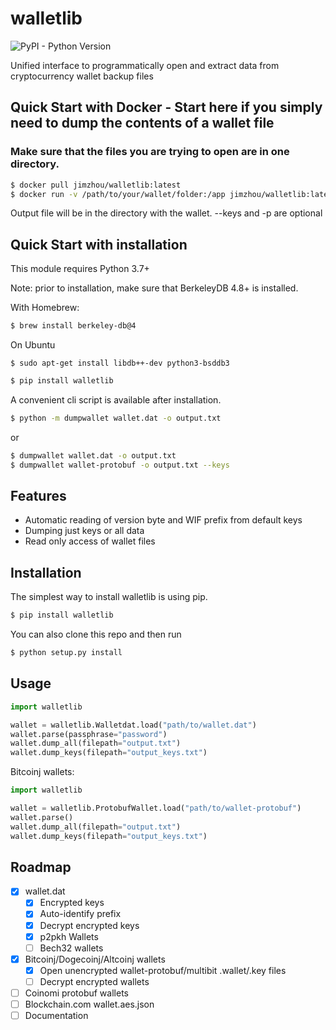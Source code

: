 # walletlib
![PyPI - Python Version](https://img.shields.io/badge/python-3.7%20%7C%203.8%20%7C%203.9-blue)



Unified interface to programmatically open and extract data from cryptocurrency wallet backup files

## Quick Start with Docker - Start here if you simply need to dump the contents of a wallet file

### Make sure that the files you are trying to open are in one directory.

```bash
$ docker pull jimzhou/walletlib:latest
$ docker run -v /path/to/your/wallet/folder:/app jimzhou/walletlib:latest wallet.dat -o wallet_output.txt --keys -p password
```
Output file will be in the directory with the wallet. --keys and -p are optional



## Quick Start with installation

This module requires Python 3.7+

Note: prior to installation, make sure that BerkeleyDB 4.8+ is installed.

With Homebrew:
```bash
$ brew install berkeley-db@4
```

On Ubuntu
```
$ sudo apt-get install libdb++-dev python3-bsddb3
```

```bash
$ pip install walletlib
```
A convenient cli script is available after installation.
```bash
$ python -m dumpwallet wallet.dat -o output.txt
```
or
```bash
$ dumpwallet wallet.dat -o output.txt
$ dumpwallet wallet-protobuf -o output.txt --keys
```

## Features
- Automatic reading of version byte and WIF prefix from default keys
- Dumping just keys or all data
- Read only access of wallet files

## Installation
The simplest way to install walletlib is using pip.
```bash
$ pip install walletlib
```
You can also clone this repo and then run
```bash
$ python setup.py install
```
## Usage
```python
import walletlib

wallet = walletlib.Walletdat.load("path/to/wallet.dat")
wallet.parse(passphrase="password")
wallet.dump_all(filepath="output.txt")
wallet.dump_keys(filepath="output_keys.txt")

```
Bitcoinj wallets:

```python
import walletlib

wallet = walletlib.ProtobufWallet.load("path/to/wallet-protobuf")
wallet.parse()
wallet.dump_all(filepath="output.txt")
wallet.dump_keys(filepath="output_keys.txt")
```

## Roadmap
- [x] wallet.dat
  - [x] Encrypted keys
  - [x] Auto-identify prefix
  - [x] Decrypt encrypted keys
  - [x] p2pkh Wallets
  - [ ] Bech32 wallets
- [x] Bitcoinj/Dogecoinj/Altcoinj wallets
  - [x] Open unencrypted wallet-protobuf/multibit .wallet/.key files
  - [ ] Decrypt encrypted wallets
- [ ] Coinomi protobuf wallets
- [ ] Blockchain.com wallet.aes.json
- [ ] Documentation
